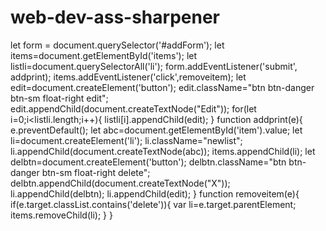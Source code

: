 # web-dev-ass-sharpener
let form = document.querySelector('#addForm');
let items=document.getElementById('items');
let listli=document.querySelectorAll('li');
form.addEventListener('submit', addprint);
items.addEventListener('click',removeitem);
let edit=document.createElement('button');
edit.className="btn btn-danger btn-sm float-right edit";
edit.appendChild(document.createTextNode("Edit"));
for(let i=0;i<listli.length;i++){
    listli[i].appendChild(edit);
}
function addprint(e){
    e.preventDefault();
    let abc=document.getElementById('item').value;
    let li=document.createElement('li');
    li.className="newlist";
    li.appendChild(document.createTextNode(abc));
    items.appendChild(li);
    let delbtn=document.createElement('button');
    delbtn.className="btn btn-danger btn-sm float-right delete";
    delbtn.appendChild(document.createTextNode("X"));
    li.appendChild(delbtn);
    li.appendChild(edit);
}
function removeitem(e){
    if(e.target.classList.contains('delete')){
        var li=e.target.parentElement;
        items.removeChild(li);
    }
}
